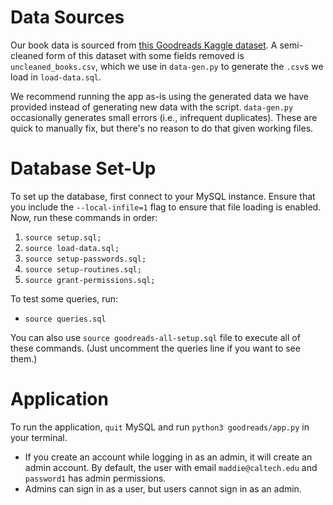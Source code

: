 # Data Sources

Our book data is sourced from [this Goodreads Kaggle dataset](https://www.kaggle.com/datasets/jealousleopard/goodreadsbooks). A semi-cleaned form of this dataset with some fields removed is `uncleaned_books.csv`, which we use in `data-gen.py` to generate the `.csv`s we load in `load-data.sql`.

We recommend running the app as-is using the generated data we have provided instead of generating new data with the script. `data-gen.py` occasionally generates small errors (i.e., infrequent duplicates). These are quick to manually fix, but there's no reason to do that given working files.

# Database Set-Up

To set up the database, first connect to your MySQL instance. Ensure that you include the `--local-infile=1` flag to ensure that file loading is enabled. Now, run these commands in order:

1. `source setup.sql;`
2. `source load-data.sql;`
3. `source setup-passwords.sql;`
4. `source setup-routines.sql;`
5. `source grant-permissions.sql;`

To test some queries, run:

- `source queries.sql`

You can also use `source goodreads-all-setup.sql` file to execute all of these commands. (Just uncomment the queries line if you want to see them.)

# Application

To run the application, `quit` MySQL and run `python3 goodreads/app.py` in your terminal.

- If you create an account while logging in as an admin, it will create an admin account. By default, the user with email `maddie@caltech.edu` and `password1` has admin permissions.
- Admins can sign in as a user, but users cannot sign in as an admin.
